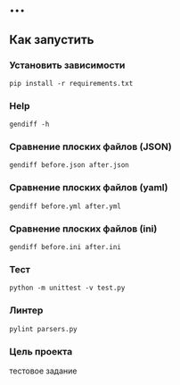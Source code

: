 # ...


## Как запустить


### Установить зависимости
```pip install -r requirements.txt```


### Help

```gendiff -h```

### Сравнение плоских файлов (JSON)

```gendiff before.json after.json```


### Сравнение плоских файлов (yaml)
```gendiff before.yml after.yml```


### Сравнение плоских файлов (ini)
```gendiff before.ini after.ini```


### Тест
```python -m unittest -v test.py```


### Линтер
```pylint parsers.py```
 

### Цель проекта

тестовое задание